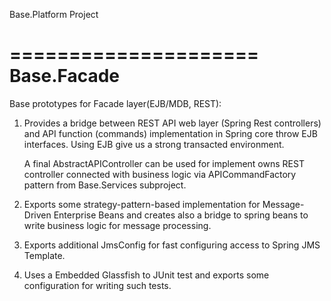 Base.Platform Project

=====================
Base.Facade
=====================

Base prototypes for Facade layer(EJB/MDB, REST):

1. Provides a bridge between REST API web layer (Spring Rest controllers) and API function (commands) implementation
in Spring core throw EJB interfaces. Using EJB give us a strong transacted environment.

   A final AbstractAPIController can be used for implement owns REST controller connected with business logic via
   APICommandFactory pattern from Base.Services subproject.

2. Exports some strategy-pattern-based implementation for Message-Driven Enterprise Beans and creates also a bridge 
to spring beans to write business logic for message processing.      


3. Exports additional JmsConfig for fast configuring access to Spring JMS Template.

4. Uses a Embedded Glassfish to JUnit test and exports some configuration for writing such tests.
 